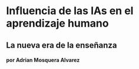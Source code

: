 #  Influencia de las IAs en el aprendizaje humano

## La nueva era de la enseñanza

#### por Adrian Mosquera Alvarez